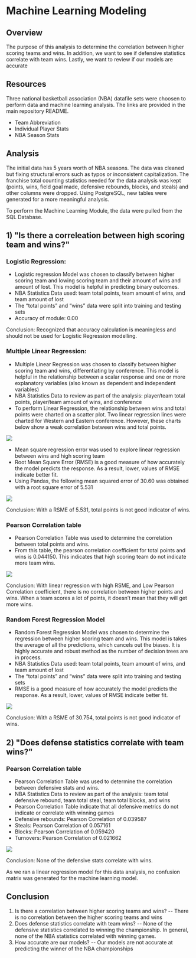 # Machine Learning Modeling

## Overview
The purpose of this analysis to determine the correlation between higher scoring teams and wins. In addition, we want to see if defensive statistics correlate with team wins. Lastly, we want to review if our models are accurate

## Resources
Three national basketball association (NBA) datafile sets were choosen to perform data and machine learning analysis. The links are provided in the main repository README.

- Team Abbreviation
- Individual Player Stats
- NBA Season Stats

## Analysis
The initial data has 5 years worth of NBA seasons. The data was cleaned but fixing structural errors such as typos or inconsistent capitalization. The franchise total counting statistics needed for the data analysis was kept (points, wins, field goal made, defensive rebounds, blocks, and steals) and other columns were dropped. Using PostgreSQL, new tables were generated for a more meaningful analysis.


To perform the Machine Learning Module, the data were pulled from the SQL Database. 

## 1) "Is there a correleation between high scoring team and wins?"

### Logistic Regression:

- Logistic regression Model was chosen to classify between higher scoring team and lowing scoring team and their amount of wins and amount of lost. This model is helpful in predicting binary outcomes.
- NBA Statistics Data used: team total points, team amount of wins, and team amount of lost
- The “total points” and “wins” data were split into training and testing sets
- Accuracy of module: 0.00 


Conclusion: Recognized that accuracy calculation is meaningless and should not be used for Logistic Regression modelling. 

### Multiple Linear Regression:

- Multiple Linear Regression was chosen to classify between higher scoring team and wins, differentiating by conference. This model is helpful in the relationship between a scalar response and one or more explanatory variables (also known as dependent and independent variables)
- NBA Statistics Data to review as part of the analysis: player/team total points, player/team amount of wins, and conference
- To perform Linear Regression, the relationship between wins and total points were charted on a scatter plot. Two linear regression lines were charted for Western and Eastern conference. However, these charts below show a weak correlation between wins and total points.

![](Pictures/MultipleLinearRegression.PNG)

- Mean square regression error was used to explore linear regression between wins and high scoring team 
- Root Mean Square Error (RMSE) is a good measure of how accurately the model predicts the response. As a result, lower, values of RMSE indicate better fit. 
- Using Pandas, the following mean squared error of 30.60 was obtained with a root square error of 5.531


![](Pictures/LinearRegressionRMSE.PNG)

Conclusion: With a RSME of 5.531, total points is not good indicator of wins.


### Pearson Correlation table
- Pearson Correlation Table was used to determine the correlation between total points and wins.
- From this table, the pearson correlation coefficient for total points and wins is 0.044150. This indicates that high scoring team do not indicate more team wins.

![](Pictures/totalpointswinsPearsonCorrelation.PNG)

Conclusion: With linear regression with high RSME, and Low Pearson Correlation coefficient, there is no correlation between higher points and wins. When a team scores a lot of points, it doesn’t mean that they will get more wins. 

### Random Forest Regression Model
- Random Forest Regression Model was chosen to determine the regression between higher scoring team and wins. This model is takes the average of all the predictions, which cancels out the biases. It is highly accurate and robust method as the number of decision trees are in process.
- NBA Statistics Data used: team total points, team amount of wins, and team amount of lost
- The “total points” and “wins” data were split into training and testing sets
- RMSE is a good measure of how accurately the model predicts the response. As a result, lower, values of RMSE indicate better fit. 

![](Pictures/RandomForestRegressionRSME.PNG)

Conclusion: With a RSME of 30.754, total points is not good indicator of wins.

## 2) "Does defense statistics correlate with team wins?"
### Pearson Correlation table
- Pearson Correlation Table was used to determine the correlation between defensive stats and wins.
- NBA Statistics Data to review as part of the analysis: team total defensive rebound, team total steal, team total blocks, and wins
- Pearson Correlation Table indicate that all defensive metrics do not indicate or correlate with winning games
- Defensive rebounds: Pearson Correlation of 0.039587
- Steals: Pearson Correlation of 0.057161
- Blocks: Pearson Correlation of 0.059420
- Turnovers: Pearson Correlation of 0.021662

![](Pictures/PearsonDefensive.PNG)

Conclusion: None of the defensive stats correlate with wins.

As we ran a linear regression model for this data analysis, no confusion matrix was generated for the machine learning model.


## Conclusion
1) Is there a correlation between higher scoring teams and wins?
-- There is no correlation between the higher scoring teams and wins
2) Does defense statistics correlate with team wins?
-- None of the defensive statistics correlated to winning the championship. In general, none of the NBA statistics correlated with winning games.
3) How accurate are our models?
-- Our models are not accurate at predicting the winner of the NBA championships



